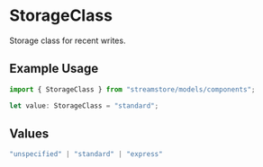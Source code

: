 # StorageClass

Storage class for recent writes.

## Example Usage

```typescript
import { StorageClass } from "streamstore/models/components";

let value: StorageClass = "standard";
```

## Values

```typescript
"unspecified" | "standard" | "express"
```